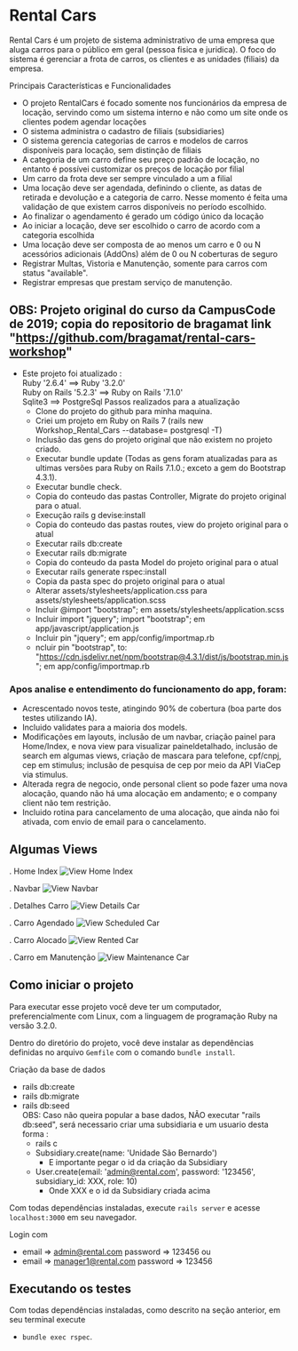 # Rental Cars

Rental Cars é um projeto de sistema administrativo de uma empresa que aluga
carros para o público em geral (pessoa fisica e juridica). O foco do sistema é gerenciar a frota de carros, os clientes e as unidades (filiais) da empresa.

Principais Características e Funcionalidades

- O projeto RentalCars é focado somente nos funcionários da empresa de locação, servindo como um sistema interno e não como um site onde os clientes podem agendar locações
-    O sistema administra o cadastro de filiais (subsidiaries)
-    O sistema gerencia categorias de carros e modelos de carros disponíveis para locação, sem distinção de filiais
-    A categoria de um carro define seu preço padrão de locação, no entanto é possívei customizar os preços de locação por filial
-    Um carro da frota deve ser sempre vinculado a um a filial
-    Uma locação deve ser agendada, definindo o cliente, as datas de retirada e devolução e a categoria de carro. Nesse momento é feita uma validação de que existem carros disponíveis no período escolhido.
-    Ao finalizar o agendamento é gerado um código único da locação
-    Ao iniciar a locação, deve ser escolhido o carro de acordo com a categoria escolhida
-    Uma locação deve ser composta de ao menos um carro e 0 ou N acessórios adicionais (AddOns) além de 0 ou N coberturas de seguro
-   Registrar Multas, Vistoria e Manutenção, somente para carros com status "available".
-   Registrar empresas que prestam serviço de manutenção.


## OBS: Projeto original do curso da CampusCode de 2019; copia do repositorio de bragamat link "https://github.com/bragamat/rental-cars-workshop"


- Este projeto foi atualizado :  
  Ruby '2.6.4'            ==>  Ruby '3.2.0'<br>
  Ruby on  Rails '5.2.3'  ==>  Ruby on Rails '7.1.0'<br>
  Sqlite3                 ==>  PostgreSql
  Passos realizados para a atualização
    - Clone do projeto do github para minha maquina.
    - Criei um projeto em Ruby on Rails 7 (rails new Workshop_Rental_Cars --database= postgresql -T)
    - Inclusão das gens do projeto original que não existem no projeto criado.
    - Executar  bundle update (Todas as gens foram atualizadas para as ultimas versões para Ruby on Rails 7.1.0.; exceto a gem do Bootstrap 4.3.1).
    - Executar bundle check.
    - Copia do conteudo das pastas Controller, Migrate do projeto original para o atual.
    - Execução rails g devise:install
    - Copia do conteudo das pastas routes, view do projeto original para o atual
    - Executar rails db:create
    - Executar rails db:migrate
    - Copia do conteudo da pasta Model do projeto original para o atual
    - Executar rails generate rspec:install
    - Copia da pasta spec do projeto original para o atual
    - Alterar assets/stylesheets/application.css  para  assets/stylesheets/application.scss 
    - Incluir @import "bootstrap";  em assets/stylesheets/application.scss
    - Incluir import "jquery";  import "bootstrap";    em app/javascript/application.js
    - Incluir pin "jquery";   em app/config/importmap.rb
    - ncluir pin "bootstrap", to: "https://cdn.jsdelivr.net/npm/bootstrap@4.3.1/dist/js/bootstrap.min.js"; em app/config/importmap.rb

### Apos analise e entendimento do funcionamento do app, foram: 
- Acrescentado novos teste, atingindo 90% de cobertura (boa parte dos testes utilizando IA).
- Incluido validates para a maioria dos models.
- Modificações em layouts, inclusão de um navbar, criação painel para Home/Index, e nova view para visualizar paineldetalhado, inclusão de search em algumas views, criação de mascara para telefone, cpf/cnpj, cep em stimulus; inclusão de pesquisa de cep por meio da API ViaCep via stimulus.
- Alterada regra de negocio, onde personal client so pode fazer uma nova alocação, quando não há  uma alocação em andamento; e o company client não tem restrição.
- Incluido rotina para cancelamento de uma alocação, que ainda não foi ativada, com envio de email para o cancelamento.

## Algumas Views
. Home Index
<img src="public/images/home_index.jpeg" alt="View Home Index">

. Navbar
<img src="public/images/navbar1.jpeg" alt="View Navbar">

. Detalhes Carro
<img src="public/images/car_details.jpeg" alt="View Details Car">

. Carro Agendado
<img src="public/images/car_scheduled.jpeg" alt="View Scheduled Car">

. Carro Alocado
<img src="public/images/rented_car.jpeg" alt="View Rented Car">

. Carro em Manutenção
<img src="public/images/maintenance_car.jpeg" alt="View Maintenance Car">



## Como iniciar o projeto

Para executar esse projeto você deve ter um computador, preferencialmente com
Linux, com a linguagem de programação Ruby na versão 3.2.0.

Dentro do diretório do projeto, você deve instalar as dependências definidas no
arquivo `Gemfile` com o comando `bundle install`.

Criação da base de dados
- rails db:create
- rails db:migrate
- rails db:seed  
    OBS: Caso não queira popular a base dados, NÃO executar "rails db:seed", será necessario criar uma subsidiaria e um usuario desta forma :
    - rails c
    - Subsidiary.create(name: 'Unidade São Bernardo')
      - E importante pegar o id da criação da Subsidiary
    - User.create(email: 'admin@rental.com', password: '123456', subsidiary_id: XXX, role: 10)
      - Onde XXX e o id da Subsidiary criada acima

Com todas dependências instaladas, execute `rails server` e acesse
`localhost:3000` em seu navegador.

Login com
- email => admin@rental.com  password => 123456   ou 
- email => manager1@rental.com  password => 123456


## Executando os testes

Com todas dependências instaladas, como descrito na seção anterior, em seu
terminal execute 
- `bundle exec rspec`.

